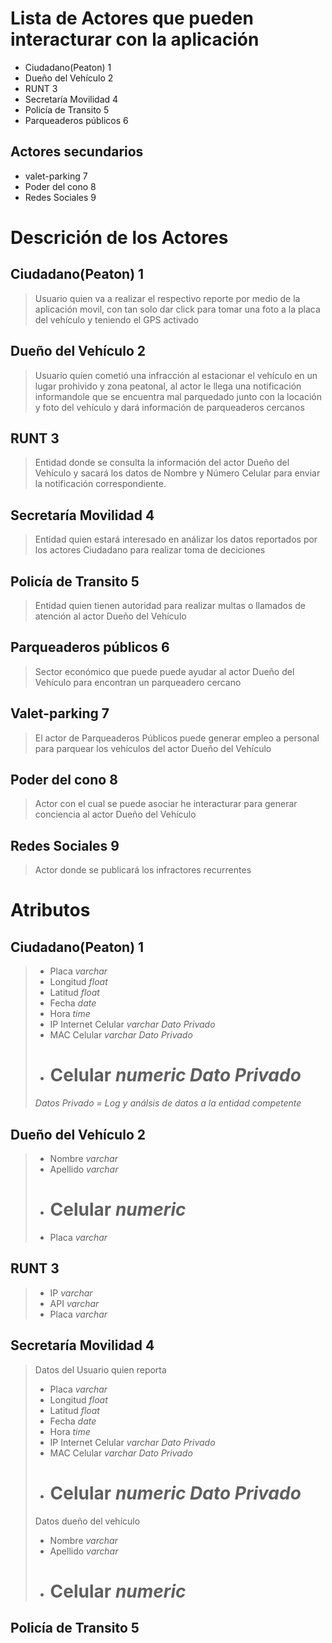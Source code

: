 # Lista de Actores que pueden interacturar con la aplicación
* Ciudadano(Peaton) 1
* Dueño del Vehículo 2
* RUNT 3
* Secretaría Movilidad 4
* Policía de Transito 5
* Parqueaderos públicos 6

## Actores secundarios
* valet-parking 7
* Poder del cono 8
* Redes Sociales 9


# Descrición de los Actores
## Ciudadano(Peaton) 1
> Usuario quien va a realizar el respectivo reporte por medio de la aplicación movil, con tan solo dar click para tomar una foto a la placa del vehículo y teniendo el GPS activado

## Dueño del Vehículo 2
> Usuario quíen cometió una infracción al estacionar el vehículo en un lugar prohivido y zona peatonal, al actor le llega una notificación informandole que se encuentra mal parquedado junto con la locación y foto del vehículo y dará información de parqueaderos cercanos

## RUNT 3
> Entidad donde se consulta la información del actor Dueño del Vehículo y sacará los datos de Nombre y Número Celular para enviar la notificación correspondiente.

## Secretaría Movilidad 4
> Entidad quien estará interesado en análizar los datos reportados por los actores Ciudadano para realizar toma de deciciones

## Policía de Transito 5
> Entidad quien tienen autoridad para realizar multas o llamados de atención al actor Dueño del Vehículo

## Parqueaderos públicos 6
> Sector económico que puede puede ayudar al actor Dueño del Vehículo para encontran un parqueadero cercano

## Valet-parking 7
> El actor de Parqueaderos Públicos puede generar empleo a personal para parquear los vehículos del actor Dueño del Vehículo

## Poder del cono 8
> Actor con el cual se puede asociar he interacturar para generar conciencia al actor Dueño del Vehículo

## Redes Sociales 9
> Actor donde se publicará los infractores recurrentes 

# Atributos
## Ciudadano(Peaton) 1
> * Placa *varchar*
> * Longitud *float*
> * Latitud *float*
> * Fecha *date*
> * Hora *time*
> * IP Internet Celular *varchar* *Dato Privado* 
> * MAC Celular *varchar* *Dato Privado*
> * # Celular *numeric* *Dato Privado*
> *Datos Privado = Log y análsis de datos a la entidad competente*

## Dueño del Vehículo 2
> * Nombre *varchar*
> * Apellido *varchar*
> * # Celular *numeric*
> * Placa *varchar*

## RUNT 3
> * IP *varchar*
> * API *varchar*
> * Placa *varchar*

## Secretaría Movilidad 4
> Datos del Usuario quien reporta
> * Placa *varchar*
> * Longitud *float*
> * Latitud *float*
> * Fecha *date*
> * Hora *time*
> * IP Internet Celular *varchar* *Dato Privado* 
> * MAC Celular *varchar* *Dato Privado*
> * # Celular *numeric* *Dato Privado*
> Datos dueño del vehículo
> * Nombre *varchar*
> * Apellido *varchar*
> * # Celular *numeric*

## Policía de Transito 5
> 


